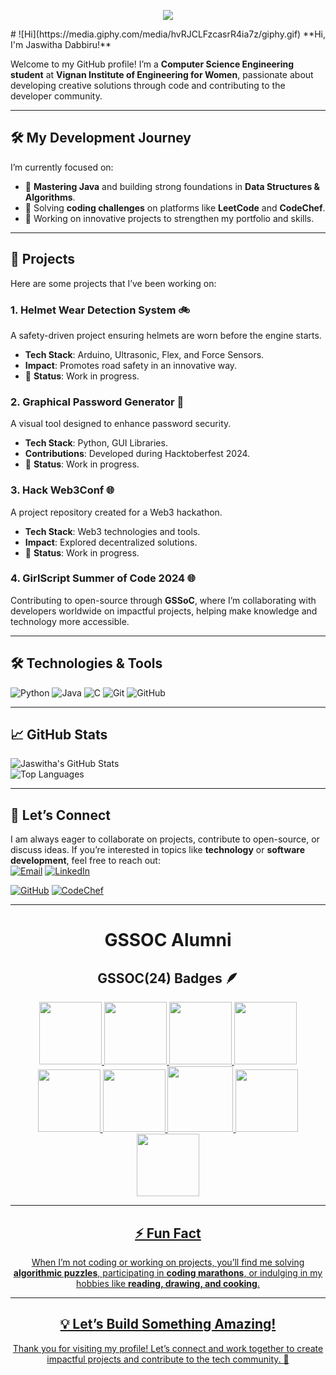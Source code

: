 <p align="center">
  <img src="https://readme-typing-svg.demolab.com?font=Fira+Code&size=22&duration=3000&pause=500&color=4CAF50&center=true&vCenter=true&width=500&lines=Welcome+to+my+GitHub+profile!">
</p>
# ![Hi](https://media.giphy.com/media/hvRJCLFzcasrR4ia7z/giphy.gif) **Hi, I'm Jaswitha Dabbiru!**


Welcome to my GitHub profile! I’m a **Computer Science Engineering student** at **Vignan Institute of Engineering for Women**, passionate about developing creative solutions through code and contributing to the developer community.

---

## 🛠️ My Development Journey
I’m currently focused on:  
- 🚀 **Mastering Java** and building strong foundations in **Data Structures & Algorithms**.  
- 🎯 Solving **coding challenges** on platforms like **LeetCode** and **CodeChef**.  
- 🌟 Working on innovative projects to strengthen my portfolio and skills.  

---

## 🌟 Projects
Here are some projects that I’ve been working on:

### **1. Helmet Wear Detection System** 🚲  
A safety-driven project ensuring helmets are worn before the engine starts.  
- **Tech Stack**: Arduino, Ultrasonic, Flex, and Force Sensors.  
- **Impact**: Promotes road safety in an innovative way.
- 🌟 **Status**: Work in progress.

### **2. Graphical Password Generator** 🔐  
A visual tool designed to enhance password security.  
- **Tech Stack**: Python, GUI Libraries.  
- **Contributions**: Developed during Hacktoberfest 2024.  
- 🌟 **Status**: Work in progress.

### **3. Hack Web3Conf** 🌐  
A project repository created for a Web3 hackathon.  
- **Tech Stack**: Web3 technologies and tools.  
- **Impact**: Explored decentralized solutions.
- 🌟 **Status**: Work in progress.

### **4. GirlScript Summer of Code 2024** 🌐
Contributing to open-source through **GSSoC**, where I’m collaborating with developers worldwide on impactful projects, helping make knowledge and technology more accessible.

---

## 🛠️ Technologies & Tools
![Python](https://img.shields.io/badge/Python-3776AB?style=for-the-badge&logo=python&logoColor=white)
![Java](https://img.shields.io/badge/Java-007396?style=for-the-badge&logo=java&logoColor=white)
![C](https://img.shields.io/badge/C-A8B9CC?style=for-the-badge&logo=c&logoColor=white)
![Git](https://img.shields.io/badge/Git-F05032?style=for-the-badge&logo=git&logoColor=white)
![GitHub](https://img.shields.io/badge/GitHub-181717?style=for-the-badge&logo=github&logoColor=white)

---

## 📈 GitHub Stats
![Jaswitha's GitHub Stats](https://github-readme-stats.vercel.app/api?username=Jaswithadabbiru&show_icons=true&theme=radical&count_private=true)  
![Top Languages](https://github-readme-stats.vercel.app/api/top-langs/?username=Jaswithadabbiru&layout=compact&theme=radical)

---

## 🤝 Let’s Connect
I am always eager to collaborate on projects, contribute to open-source, or discuss ideas. If you’re interested in topics like **technology** or **software development**, feel free to reach out:  
[![Email](https://img.shields.io/badge/Email-D14836?style=for-the-badge&logo=gmail&logoColor=white)](mailto:jaswitha.dabbiru@gmail.com)
[![LinkedIn](https://img.shields.io/badge/LinkedIn-0077B5?style=for-the-badge&logo=linkedin&logoColor=white)](https://www.linkedin.com/in/jaswitha-dabbiru-bb45762a6/)

[![GitHub](https://img.shields.io/badge/GitHub-181717?style=for-the-badge&logo=github&logoColor=white)](https://github.com/Jaswithadabbiru)
[![CodeChef](https://img.shields.io/badge/CodeChef-5B4638?style=for-the-badge&logo=codechef&logoColor=white)](https://www.codechef.com/users/jaswitha_07)


---
<h1 align="center">GSSOC Alumni</h1>


<div align="center">
<div align="center">

## GSSOC(24) Badges 🪶
<div style='display:flex; align-items:center; gap: 10px;' align='center'><a href="https://gssoc.girlscript.tech/leaderboard">
<img src="https://raw.githubusercontent.com/GSSoC24/Postman-Challenge/main/docs/assets/Postman%20White.png" width="100px" height="100px" />
  <img src="https://raw.githubusercontent.com/GSSoC24/Postman-Challenge/main/docs/assets/1.png" width="100px" height="100px" />
  <img src="https://raw.githubusercontent.com/GSSoC24/Postman-Challenge/main/docs/assets/2.png" width="100px" height="100px" />
  <img src="https://raw.githubusercontent.com/GSSoC24/Postman-Challenge/main/docs/assets/3.png" width="100px" height="100px" />
  <img src="https://raw.githubusercontent.com/GSSoC24/Postman-Challenge/main/docs/assets/4.png" width="100px" height="100px" />
  <img src="https://raw.githubusercontent.com/GSSoC24/Postman-Challenge/main/docs/assets/5.png" width="100px" height="100px" />
  <img src="https://raw.githubusercontent.com/GSSoC24/Postman-Challenge/main/docs/assets/6.png" width="105px" height="105px" />
  <img src="https://raw.githubusercontent.com/GSSoC24/Postman-Challenge/main/docs/assets/7.png" width="100px" height="100px" />
  <img src="https://raw.githubusercontent.com/GSSoC24/Postman-Challenge/main/docs/assets/8.png" width="100px" height="100px" />
</div>

---
## ⚡ Fun Fact
When I’m not coding or working on projects, you’ll find me solving **algorithmic puzzles**, participating in **coding marathons**, or indulging in my hobbies like **reading, drawing, and cooking**.  

---

## 💡 Let’s Build Something Amazing!
Thank you for visiting my profile! Let’s connect and work together to create impactful projects and contribute to the tech community. 🌟  
